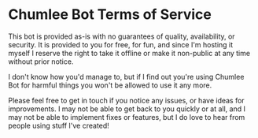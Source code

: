 # Chumlee Bot Terms of Service

This bot is provided as-is with no guarantees of quality, availability, or security.
It is provided to you for free, for fun, and since I'm hosting it myself I reserve the right
to take it offline or make it non-public at any time without prior notice.

I don't know how you'd manage to, but if I find out you're using Chumlee Bot for
harmful things you won't be allowed to use it any more.

Please feel free to get in touch if you notice any issues, or have ideas for improvements.
I may not be able to get back to you quickly or at all, and I may not be able to implement fixes or
features, but I do love to hear from people using stuff I've created!
